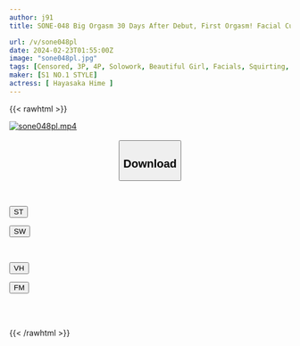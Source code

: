 ```yaml
---
author: j91
title: SONE-048 Big Orgasm 30 Days After Debut, First Orgasm! Facial Cumshot! 3P! Big Release SP Hime Hayasaka

url: /v/sone048pl
date: 2024-02-23T01:55:00Z
image: "sone048pl.jpg"
tags: [Censored, 3P, 4P, Solowork, Beautiful Girl, Facials, Squirting, Cervix	]
maker: [S1 NO.1 STYLE]
actress: [ Hayasaka Hime ]
---
```



{{< rawhtml >}}

<div class="video" data-videoid="rAM6PO1dxeTbPV2">
    <a href="javascript:;">
        <img src="/v/sone048pl/sone048pl.jpg" width="WIDTH" height="HEIGHT" alt="sone048pl.mp4" loading="lazy">
    </a>
</div>

<script type="text/javascript" src="https://j91.asia/asset/on-demand-st.js"></script>

<br>
  <link rel="stylesheet" href="https://j91.asia/asset/bs5.css">
  
  <center>
  <button class="btn btn-primary" type="button" data-bs-toggle="collapse" data-bs-target=".multi-collapse" aria-expanded="false" aria-controls="multiCollapseExample1 multiCollapseExample2"><h2>Download</h2></button></center>
</p>
<div class="row">
  <div class="col">
    <div class="collapse multi-collapse" id="multiCollapseExample1">
      <div class="card card-body">
	      	      <br>
<div class="buttons">  
<p><a href="https://streamtape.to/v/rAM6PO1dxeTbPV2" target="_blank"><button class="btn-hover color-3"><i class="fa fa-download"></i> ST</button></a></p>
<p><a href="https://cdnwish.com/dy7uy7yy2mw2" target="_blank"><button class="btn-hover color-2"><i class="fa fa-download"></i> SW</button></a></p></div>
    </div>
  </div>
</div>
  <div class="col">
    <div class="collapse multi-collapse" id="multiCollapseExample2">
      <div class="card card-body">
	      <br>
<div class="buttons">
<p><a href="https://vidhidepro.com/f/j44iv1pcfmwz"><button class="btn-hover color-9"><i class="fa fa-download"></i> VH</button></a></p>
<p><a href="https://filemoon.sx/d/w6u5ygrucuyb"><button class="btn-hover color-8"><i class="fa fa-download"></i> FM</button></a></p></div>
<br><br>
      </div>
    </div>
  </div>
</div>

{{< /rawhtml >}}